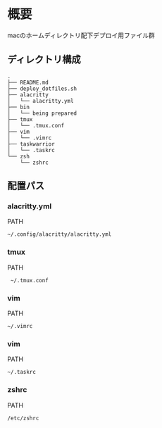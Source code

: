# 概要
macのホームディレクトリ配下デプロイ用ファイル群

## ディレクトリ構成
```
.
├── README.md
├── deploy_dotfiles.sh
├── alacritty
│   └── alacritty.yml
├── bin
│   └── being prepared
├── tmux
│   └── .tmux.conf
├── vim
│   └── .vimrc
├── taskwarrior
│   └── .taskrc
└── zsh
    └── zshrc
```

## 配置パス
### alacritty.yml
PATH
```
~/.config/alacritty/alacritty.yml
```

### tmux
PATH
```
 ~/.tmux.conf
```

### vim
PATH
```
~/.vimrc
```

### vim
PATH
```
~/.taskrc
```

### zshrc
PATH
```
/etc/zshrc
```
